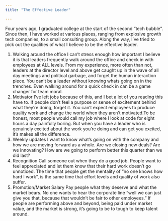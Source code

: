```yaml
---
title: "The Effective Leader"

---
```

Four years ago, I graduated college at the start of the second “tech bubble”. Since then, I have worked at various places, ranging from explosive growth tech companies, to a small consulting group. Along the way, I’ve tried to pick out the qualities of what I believe to be the effective leader.
1. Walking around the office
I can’t stress enough how important I believe it is that leaders frequently walk around the office and check in with employees at ALL levels. From my experience, more often than not, leaders at the director level and above get caught up in the wave of all day meetings and political garbage, and forget the human interaction piece. You can’t be a leader without knowing whats going on in the trenches. Even walking around for a quick check in can be a game changer for team moral.
2. Motivator
I’ve left jobs because of this, and I bet a lot of you reading this have to. If people don’t feel a purpose or sense of excitement behind what they’re doing, forget it. You can’t expect employees to produce quality work and change the world when they aren’t motivated.To be honest, most people would call my job where I look at code for eight hours a day painfully boring. But when you have a leader who is genuinely excited about the work you’re doing and can get you excited, it’s makes all the difference.
3. Weekly updates
I want to know what’s going on with the company and how we are moving forward as a whole. Are we closing new deals? Are we innovating? How are we going to perform better this quarter than we did last? 
4. Recognition
Call someone out when they do a good job.  People want to feel appreciated and let them know that their hard work doesn’t go unnoticed.  The time that people get the mentality of “no one knows how hard I work”, is the same time that effort levels and quality of work also suffer.
5. Promotion/Market Salary
Pay people what they deserve and what the market bears. No one wants to hear the corporate line “well we can just give you that, because that wouldn’t be fair to other employees.”  If people are performing above and beyond, being paid under market value, and the market is strong, it’s going to be to tough to keep talent around.

